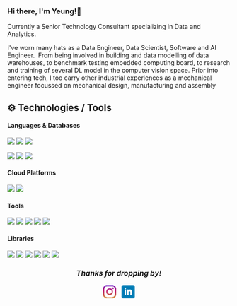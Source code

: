 ### Hi there, I'm Yeung!👋

Currently a Senior Technology Consultant specializing in Data and Analytics.

I've worn many hats as a Data Engineer, Data Scientist, Software and AI Engineer. 
From being involved in building and data modelling of data warehouses, to benchmark testing embedded computing board, to research and training of several DL model in the computer vision space. Prior into entering tech, I too carry other industrial experiences as a mechanical engineer focussed on mechanical design, manufacturing and assembly

## ⚙️ Technologies / Tools
#### Languages & Databases <!-- languages -->
[![](https://img.shields.io/badge/Code-Python-success?style=flat&logo=Python&logoColor=white)](https://www.python.org/)
[![](https://img.shields.io/badge/Code-C++-success?style=flat&logo=C&logoColor=white)](https://github.com/chkjacky)
[![](https://img.shields.io/badge/Code-Java-success?style=flat&logo=Java&logoColor=white)](https://www.java.com/en/)
<!-- databases -->
[![](https://img.shields.io/badge/Database-MSSQL-informational?style=flat&logo=Microsoft&logoColor=white&color=blue)](https://www.microsoft.com/en-us/sql-server/sql-server-2022)
[![](https://img.shields.io/badge/Database-MySQL-informational?style=flat&logo=MySQL&logoColor=white&color=blue)](https://www.mysql.com/)
[![](https://img.shields.io/badge/Database-SQLite-informational?style=flat&logo=SQLite&logoColor=white&color=blue)](https://www.sqlite.org/index.html)
#### Cloud Platforms <!-- cloud tech -->
[![](https://img.shields.io/badge/Cloud-Azure-informational?style=flat&logo=MicrosoftAzure&logoColor=white&color=blue)](https://www.azure.microsoft.com/)
[![](https://img.shields.io/badge/Cloud-DataBricks-informational?style=flat&logo=Databricks&logoColor=white&color=red)](https://www.databricks.com/)
#### Tools <!-- tools -->
[![](https://img.shields.io/badge/Tool-Git-informational?style=flat&logo=Git&logoColor=white&color=red)](https://git-scm.com/)
[![](https://img.shields.io/badge/Tool-Postman-informational?style=flat&logo=Postman&logoColor=white&color=orange)](https://www.postman.com/)
[![](https://img.shields.io/badge/Tool-MySQL%20WorkBench-informational?style=flat&logo=MySQL&logoColor=white&color=blue)](https://www.mysql.com/products/workbench/)
[![](https://img.shields.io/badge/Tool-MSSQL%20Management%20Studio-informational?style=flat&logo=Microsoft&logoColor=white&color=blue)](https://learn.microsoft.com/en-us/sql/ssms/release-notes-ssms?view=sql-server-ver16)
[![](https://img.shields.io/badge/Tool-Docker-informational?style=flat&logo=Docker&logoColor=white&color=blue)](https://www.docker.com/)
#### Libraries <!-- Python libraries -->
[![](https://img.shields.io/badge/Python-PyTorch-informational?style=flat&logo=PyTorch&logoColor=white&color=orange)](https://www.pytorch.org/)
[![](https://img.shields.io/badge/Python-TensorFlow-informational?style=flat&logo=TensorFlow&logoColor=white&color=orange)](https://www.tensorflow.org/)
[![](https://img.shields.io/badge/Python-scikit--learn-informational?style=flat&logo=scikit-learn&logoColor=white&color=orange)](https://www.scikit-learn.org/)
[![](https://img.shields.io/badge/Python-NumPy-informational?style=flat&logo=NumPy&logoColor=white&color=blue)](https://www.numpy.org/)
[![](https://img.shields.io/badge/Python-Pandas-informational?style=flat&logo=pandas&logoColor=white&color=blue)](https://www.pandas.pydata.org/)
[![](https://img.shields.io/badge/Python-OpenCV-success?style=flat&logo=OpenCV&logoColor=white)](https://www.opencv.org/)

<!--
## &#x1f4c8; GitHub Stats
<a href="https://github.com/YeungHow/YeungHow">
  <img align="center" src="https://github-readme-stats.vercel.app/api/top-langs/?username=YeungHow&title_color=ffffff&text_color=c9cacc&icon_color=2bbc8a&bg_color=1d1f21&langs_count=3" />
</a>
<a href="https://github.com/YeungHow/YeungHow">
  <img align="center" src="https://github-readme-stats.vercel.app/api?username=YeungHow&show_icons=true&line_height=27&count_private=true&title_color=ffffff&text_color=c9cacc&icon_color=2bbc8a&bg_color=1d1f21" alt="YeungHow's GitHub Stats" />
</a>
-->

<h3 align='center'><i>Thanks for dropping by!</i></h3>
<p align='center'>
<a href="https://www.instagram.com/yeunghowtan/"><img height="30" src="https://github.com/YeungHow/YeungHow/blob/main/icon/instagram.png?raw=true"></a>&nbsp;&nbsp;
<a href="https://www.linkedin.com/in/yeung-how-tan/"><img height="30" src="https://github.com/YeungHow/YeungHow/blob/main/icon/linkedin.png?raw=true"></a>
</p>

<!--
**YeungHow/YeungHow** is a ✨ _special_ ✨ repository because its `README.md` (this file) appears on your GitHub profile.

Here are some ideas to get you started:

- 🔭 I’m currently working on ...
- 🌱 I’m currently learning ...
- 👯 I’m looking to collaborate on ...
- 🤔 I’m looking for help with ...
- 💬 Ask me about ...
- 📫 How to reach me: ...
- 😄 Pronouns: ...
- ⚡ Fun fact: ...
-->
